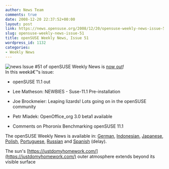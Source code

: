 ```yaml
---
author: News Team
comments: true
date: 2008-12-20 22:37:52+00:00
layout: post
link: https://news.opensuse.org/2008/12/20/opensuse-weekly-news-issue-51/
slug: opensuse-weekly-news-issue-51
title: openSUSE Weekly News, Issue 51
wordpress_id: 1132
categories:
- Weekly News
---
```


![news](//news.opensuse.org/wp-content/uploads/2007/11/knewsticker.png) Issue #51 of openSUSE Weekly News is [now out](http://en.opensuse.org/OpenSUSE_Weekly_News/51)!  
In this weekâ€™s issue:


  * openSUSE 11.1 out 

  * Lee Matheson: NEWBIES - Suse-11.1 Pre-installation 

  * Joe Brockmeier: Leaping lizards! Lots going on in the openSUSE community 

  * Petr Mladek: OpenOffice_org 3.0 beta1 available 

  * Comments on Phoronix Benchmarking openSUSE 11.1 




The openSUSE Weekly News is available in: 
[German](http://de.opensuse.org/OpenSUSE-Wochenschau/51), 
[Indonesian](http://en.opensuse.org/OpenSUSE_Weekly_News/51/indonesian), 
[Japanese](http://ja.opensuse.org/OpenSUSE_Weekly_News/51), 
[Polish](http://pl.opensuse.org/Tygodnik_openSUSE/51), 
[Portuguese](http://pt.opensuse.org/Not%C3%ADcias_da_semana_no_openSUSE/51),
[Russian](http://ru.opensuse.org/%D0%95%D0%B6%D0%B5%D0%BD%D0%B5%D0%B4%D0%B5%D0%BB%D1%8C%D0%BD%D1%8B%D0%B5_%D0%BD%D0%BE%D0%B2%D0%BE%D1%81%D1%82%D0%B8_openSUSE/51) and
[Spanish](http://es.opensuse.org/OpenSUSE_Noticias_Semanales/51) (delay).

The sun's [https://justdomyhomework.com/](https://justdomyhomework.com/) outer atmosphere extends beyond its visible surface
